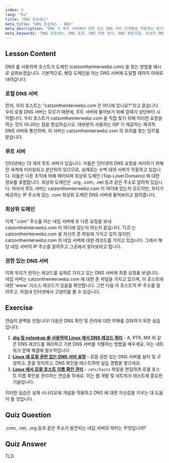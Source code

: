 ```yaml
---
index: 3
lang: "ko"
title: "DNS 프로세스"
meta_title: "DNS 프로세스 - DNS"
meta_description: "DNS 가 루트 서버에서 권한 있는 DNS 까지 단계별로 작동하는 방식을 알아보세요. 초보자 및 중급 사용자를 위한 DNS 조회 프로세스를 이해합니다."
meta_keywords: "DNS 프로세스, DNS 조회, DNS 작동 방식, DNS 튜토리얼, 초보자 DNS, Linux DNS, TLD, 루트 서버"
---
```


## Lesson Content

DNS 를 사용하여 호스트가 도메인 (catzontheinterwebz.com) 을 찾는 방법을 예시로 살펴보겠습니다. 기본적으로, 해당 도메인을 아는 DNS 서버에 도달할 때까지 아래로 내려갑니다.

### 로컬 DNS 서버

먼저, 우리 호스트는 "catzontheinterwebz.com 은 어디에 있나요?"라고 묻습니다. 우리 로컬 DNS 서버는 모르기 때문에, 루트 서버에 물어보기 위해 깔때기 상단부터 시작합니다. 우리 호스트가 catzontheinterwebz.com 을 직접 찾기 위해 이러한 요청을 하는 것이 아니라는 점을 명심하십시오. 대부분의 사용자는 ISP 가 제공하는 재귀적 DNS 서버와 통신하며, 이 서버는 catzontheinterwebz.com 의 위치를 찾는 임무를 맡습니다.

### 루트 서버

인터넷에는 13 개의 루트 서버가 있습니다. 이들은 인터넷의 DNS 요청을 처리하기 위해 전 세계에 미러링되고 분산되어 있으므로, 실제로는 수백 대의 서버가 작동하고 있습니다. 이들은 다른 조직에 의해 제어되며 최상위 도메인 (Top-Level Domains) 에 대한 정보를 포함합니다. 최상위 도메인은 .org, .com, .net 등과 같은 주소로 알려져 있습니다. 따라서 루트 서버는 catzontheinterwebz.com 이 어디에 있는지 모르지만, 우리가 제공하는 IP 주소에 있는 .com 최상위 도메인 DNS 서버에 물어보라고 알려줍니다.

### 최상위 도메인

이제 ".com" 주소를 아는 네임 서버에 또 다른 요청을 보내 catzontheinterwebz.com 이 어디에 있는지 아는지 묻습니다. TLD 는 catzontheinterwebz.com 을 자신의 존 파일에 가지고 있지 않지만, catzontheinterwebz.com 의 네임 서버에 대한 레코드를 가지고 있습니다. 그래서 해당 네임 서버의 IP 주소를 알려주고 그곳에서 찾아보라고 합니다.

### 권한 있는 DNS 서버

이제 우리가 원하는 레코드를 실제로 가지고 있는 DNS 서버에 최종 요청을 보냅니다. 네임 서버는 catzontheinterwebz.com 에 대한 존 파일을 가지고 있으며, 이 호스트에 대한 'www' 리소스 레코드가 있음을 확인합니다. 그런 다음 이 호스트의 IP 주소를 알려주고, 마침내 인터넷에서 고양이를 볼 수 있습니다.

## Exercise

연습이 완벽을 만듭니다! 다음은 DNS 확인 및 관리에 대한 이해를 강화하기 위한 실습입니다:

1. **[dig 및 nslookup 을 사용하여 Linux 에서 DNS 레코드 쿼리](https://labex.io/ko/labs/comptia-query-dns-records-in-linux-with-dig-and-nslookup-592796)** - A, PTR, MX 와 같은 DNS 레코드를 쿼리하고 기본 DNS 서버를 식별하는 방법을 배우세요. 이는 네트워크 문제 해결에 필수적입니다.
2. **[Linux 에 로컬 권한 있는 DNS 서버 설정](https://labex.io/ko/labs/comptia-set-up-a-local-authoritative-dns-server-on-linux-592803)** - 로컬 권한 있는 DNS 서버를 설치 및 구성하고, 존을 정의하고, DNS 확인을 테스트하여 실습 경험을 쌓으세요.
3. **[Linux 에서 로컬 호스트 이름 확인 관리](https://labex.io/ko/labs/comptia-manage-local-hostname-resolution-in-linux-592792)** - `/etc/hosts` 파일을 편집하여 로컬 호스트 이름 확인을 관리하는 연습을 하세요. 이는 웹 개발 및 네트워크 테스트에 중요한 기술입니다.

이러한 실습은 실제 시나리오에 개념을 적용하고 DNS 에 대한 자신감을 키우는 데 도움이 될 것입니다.

## Quiz Question

.com, .net, .org 등과 같은 주소가 발견되는 네임 서버의 약어는 무엇입니까?

## Quiz Answer

TLD
